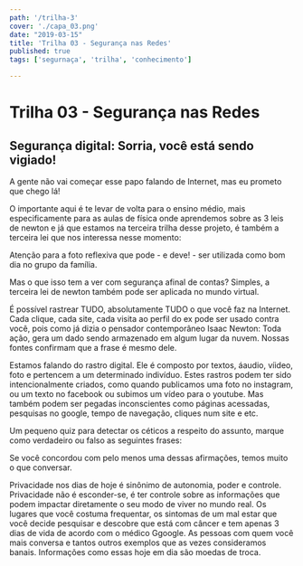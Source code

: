 ```yaml
---
path: '/trilha-3'
cover: './capa_03.png'
date: "2019-03-15"
title: 'Trilha 03 - Segurança nas Redes'
published: true
tags: ['segurnaça', 'trilha', 'conhecimento']

---
```

# Trilha 03 - Segurança nas Redes

## Segurança digital: Sorria, você está sendo vigiado!

A gente não vai começar esse papo falando de Internet, mas eu prometo que chego lá!

O importante aqui é te levar de volta para o ensino médio, mais especificamente para as aulas de física onde aprendemos sobre as 3 leis de newton e já que estamos na terceira trilha desse projeto, é também a terceira lei que nos interessa nesse momento:

Atenção para a foto reflexiva que pode - e deve! - ser utilizada como bom dia no grupo da família.

Mas o que isso tem a ver com segurança afinal de contas? Simples, a terceira lei de newton também pode ser aplicada no mundo virtual.

É possível rastrear TUDO, absolutamente TUDO o que você faz na Internet. Cada clique, cada site, cada visita ao perfil do ex pode ser usado contra você, pois como já dizia o pensador contemporâneo Isaac Newton: Toda ação, gera um dado sendo armazenado em algum lugar da nuvem. Nossas fontes confirmam que a frase é mesmo dele.

Estamos falando do rastro digital. Ele é composto por textos, áaudio, víideo, foto e pertencem a um determinado indivíduo. Estes rastros podem ter sido intencionalmente criados, como quando publicamos uma foto no instagram, ou um texto no facebook ou subimos um vídeo para o youtube. Mas também podem ser pegadas inconscientes como páginas acessadas, pesquisas no google, tempo de navegação, cliques num site e etc.

Um pequeno quiz para detectar os céticos a respeito do assunto, marque como verdadeiro ou falso as seguintes frases:


Se você concordou com pelo menos uma dessas afirmações, temos muito o que conversar.

Privacidade nos dias de hoje é sinônimo de autonomia, poder e controle. Privacidade não é esconder-se, é ter controle sobre as informações que podem impactar diretamente o seu modo de viver no mundo real. Os lugares que você costuma frequentar, os sintomas de um mal estar que você decide pesquisar e descobre que está com câncer e tem apenas 3 dias de vida de acordo com o médico Ggoogle. As pessoas com quem você mais conversa e tantos outros exemplos que as vezes consideramos banais. Informações como essas hoje em dia são moedas de troca.
 
